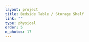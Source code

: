 ```yaml
---
layout: project
title: Bedside Table / Storage Shelf
link: ""
type: physical
order: 5
n_photos: 17
---
```

